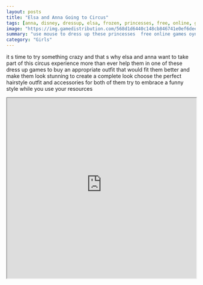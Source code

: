 ```yaml
---
layout: posts
title: "Elsa and Anna Going to Circus"
tags: [anna, disney, dressup, elsa, frozen, princesses, free, online, games, oyna, game, free, games, play, play, games]
image: "https://img.gamedistribution.com/568d1d6440c148cb846741e0ef6deefa.jpg"
summary: "use mouse to dress up these princesses  free online games oyna game free games play play games"
category: "Girls"
---
```


it s time to try something crazy and that s why elsa and anna want to take part of this circus experience more than ever help them in one of these dress up games to buy an appropriate outfit that would fit them better and make them look stunning to create a complete look choose the perfect hairstyle outfit and accessories for both of them try to embrace a funny style while you use your resources

<iframe width="100%" height="480px;" src="https://flash.gamedistribution.com?game=568d1d6440c148cb846741e0ef6deefa"></iframe>